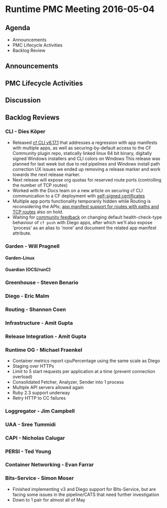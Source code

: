 # Runtime PMC Meeting 2016-05-04

## Agenda
* Announcements
* PMC Lifecycle Activities
* Backlog Review

## Announcements


## PMC Lifecycle Activities


## Discussion


## Backlog Reviews

### CLI - Dies Köper
- Released [cf CLI v6.17.1](https://www.pivotaltracker.com/story/show/117837557) that addresses a regression with app manifests with multiple apps, as well as securing-by-default access to the CF Community plugin repo, statically linked linux 64 bit binary, digitally signed Windows installers and CLI colors on Windows
  This release was planned for last week but due to red pipelines and Windows install path correction UX issues we ended up removing a release marker and work towards the next release marker.
- Next release will expose org quotas for reserved route ports (controlling the number of TCP routes)
- Worked with the Docs team on a new article on securing cf CLI communication to a CF deployment with [self-signed certificates](http://docs.cloudfoundry.org/cf-cli/self-signed.html)
- Multiple app ports functionality temporarily hidden while Routing is reconsidering the APIs; [app manifest support for routes with paths and TCP routes](https://lists.cloudfoundry.org/archives/list/cf-dev@lists.cloudfoundry.org/message/N4ZDS7FVHBQFSGP724ZAXUOMISNVURIR/) also on hold.
- Waiting for [community feedback](https://lists.cloudfoundry.org/archives/list/cf-dev@lists.cloudfoundry.org/thread/KU4JNZ6HMNS62E6IFREG7NSUB6SFOISW/) on changing default health-check-type behaviour of `cf push` with Diego apps, after which we'll also expose 'process' as an alias to 'none' and document the related app manifest attribute.

### Garden - Will Pragnell

#### Garden-Linux

#### Guardian (OCS/runC)

### Greenhouse - Steven Benario

### Diego - Eric Malm

### Routing - Shannon Coen

### Infrastructure - Amit Gupta

### Release Integration - Amit Gupta

### Runtime OG - Michael Fraenkel
- Container metrics report cpuPercentage using the same scale as Diego
- Staging over HTTPs
- Limit to 5 start requests per application at a time (prevent connection overload)
- Consolidated Fetcher, Analyzer, Sender into 1 process
- Multiple API servers allowed again
- Ruby 2.3 support underway
- Retry HTTP to CC failures

### Loggregator - Jim Campbell

### UAA - Sree Tummidi

### CAPI - Nicholas Calugar

### PERSI - Ted Young

### Container Networking - Evan Farrar

### Bits-Service - Simon Moser

* Finished implementing v3 and Diego support for BIts-Service, but are facing some issues in the pipeline/CATS that need further investigation 
* Down to 1 pair for almost all of May 
